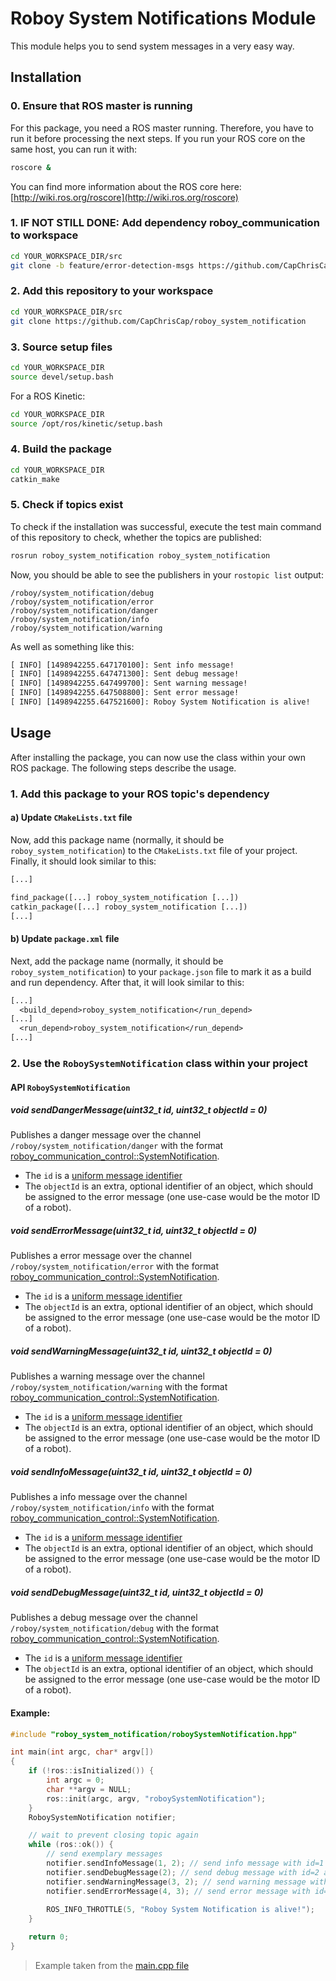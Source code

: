 # Roboy System Notifications Module

This module helps you to send system messages in a very easy way.

## Installation

### 0. Ensure that ROS master is running

For this package, you need a ROS master running. Therefore, you have to run it before processing the next steps. 
If you run your ROS core on the same host, you can run it with: 

```bash
roscore &
```

You can find more information about the ROS core here: [http://wiki.ros.org/roscore](http://wiki.ros.org/roscore)

### 1. IF NOT STILL DONE: Add dependency roboy_communication to workspace
```bash
cd YOUR_WORKSPACE_DIR/src
git clone -b feature/error-detection-msgs https://github.com/CapChrisCap/roboy_communication
```

### 2. Add this repository to your workspace
```bash
cd YOUR_WORKSPACE_DIR/src
git clone https://github.com/CapChrisCap/roboy_system_notification
```

### 3. Source setup files
```bash
cd YOUR_WORKSPACE_DIR
source devel/setup.bash
```

For a ROS Kinetic: 
```bash
cd YOUR_WORKSPACE_DIR
source /opt/ros/kinetic/setup.bash 
```

### 4. Build the package
```bash
cd YOUR_WORKSPACE_DIR
catkin_make
```

### 5. Check if topics exist
To check if the installation was successful, execute the test main command 
of this repository to check, whether the topics are published: 
```bash
rosrun roboy_system_notification roboy_system_notification
```

Now, you should be able to see the publishers in your `rostopic list` output: 
```
/roboy/system_notification/debug
/roboy/system_notification/error
/roboy/system_notification/danger
/roboy/system_notification/info
/roboy/system_notification/warning
```

As well as something like this: 
```txt
[ INFO] [1498942255.647170100]: Sent info message!
[ INFO] [1498942255.647471300]: Sent debug message!
[ INFO] [1498942255.647499700]: Sent warning message!
[ INFO] [1498942255.647508800]: Sent error message!
[ INFO] [1498942255.647521600]: Roboy System Notification is alive!
```

## Usage

After installing the package, you can now use the class within your own ROS package. The following steps 
describe the usage. 

### 1. Add this package to your ROS topic's dependency

#### a) Update `CMakeLists.txt` file

Now, add this package name (normally, it should be `roboy_system_notification`) to the 
`CMakeLists.txt` file of your project. Finally, it should look similar to this: 

```txt
[...]

find_package([...] roboy_system_notification [...])
catkin_package([...] roboy_system_notification [...])
[...]
```

#### b) Update `package.xml` file

Next, add the package name (normally, it should be `roboy_system_notification`) to your `package.json` file 
to mark it as a build and run dependency. After that, it will look similar to this: 

```txt
[...]
  <build_depend>roboy_system_notification</run_depend>
[...]
  <run_depend>roboy_system_notification</run_depend>
[...]
```

### 2. Use the `RoboySystemNotification` class within your project

#### API `RoboySystemNotification`

##### void sendDangerMessage(uint32_t id, uint32_t objectId = 0)

Publishes a danger message over the channel `/roboy/system_notification/danger` with the format [roboy_communication_control::SystemNotification](https://github.com/Roboy/roboy_communication/blob/master/roboy_communication_control/msg/SystemNotification.msg). 

 - The `id` is a [uniform message identifier](https://github.com/CapChrisCap/roboy_communication/blob/feature/error-detection-msgs/middleware/include/common_utilities/CommonDefinitions.h#L16)
 - The `objectId` is an extra, optional identifier of an object, which should be assigned to the error message (one use-case would be the motor ID of a robot).


##### void sendErrorMessage(uint32_t id, uint32_t objectId = 0)

Publishes a error message over the channel `/roboy/system_notification/error` with the format [roboy_communication_control::SystemNotification](https://github.com/Roboy/roboy_communication/blob/master/roboy_communication_control/msg/SystemNotification.msg). 

 - The `id` is a [uniform message identifier](https://github.com/CapChrisCap/roboy_communication/blob/feature/error-detection-msgs/middleware/include/common_utilities/CommonDefinitions.h#L16)
 - The `objectId` is an extra, optional identifier of an object, which should be assigned to the error message (one use-case would be the motor ID of a robot).

##### void sendWarningMessage(uint32_t id, uint32_t objectId = 0)

Publishes a warning message over the channel `/roboy/system_notification/warning` with the format [roboy_communication_control::SystemNotification](https://github.com/Roboy/roboy_communication/blob/master/roboy_communication_control/msg/SystemNotification.msg). 

 - The `id` is a [uniform message identifier](https://github.com/CapChrisCap/roboy_communication/blob/feature/error-detection-msgs/middleware/include/common_utilities/CommonDefinitions.h#L16)
 - The `objectId` is an extra, optional identifier of an object, which should be assigned to the error message (one use-case would be the motor ID of a robot).

##### void sendInfoMessage(uint32_t id, uint32_t objectId = 0)

Publishes a info message over the channel `/roboy/system_notification/info` with the format [roboy_communication_control::SystemNotification](https://github.com/Roboy/roboy_communication/blob/master/roboy_communication_control/msg/SystemNotification.msg). 

 - The `id` is a [uniform message identifier](https://github.com/CapChrisCap/roboy_communication/blob/feature/error-detection-msgs/middleware/include/common_utilities/CommonDefinitions.h#L16)
 - The `objectId` is an extra, optional identifier of an object, which should be assigned to the error message (one use-case would be the motor ID of a robot).

##### void sendDebugMessage(uint32_t id, uint32_t objectId = 0)

Publishes a debug message over the channel `/roboy/system_notification/debug` with the format [roboy_communication_control::SystemNotification](https://github.com/Roboy/roboy_communication/blob/master/roboy_communication_control/msg/SystemNotification.msg). 

 - The `id` is a [uniform message identifier](https://github.com/CapChrisCap/roboy_communication/blob/feature/error-detection-msgs/middleware/include/common_utilities/CommonDefinitions.h#L16)
 - The `objectId` is an extra, optional identifier of an object, which should be assigned to the error message (one use-case would be the motor ID of a robot).


#### Example: 

```cpp
#include "roboy_system_notification/roboySystemNotification.hpp"

int main(int argc, char* argv[])
{
    if (!ros::isInitialized()) {
        int argc = 0;
        char **argv = NULL;
        ros::init(argc, argv, "roboySystemNotification");
    }
    RoboySystemNotification notifier;

    // wait to prevent closing topic again
    while (ros::ok()) {
        // send exemplary messages
        notifier.sendInfoMessage(1, 2); // send info message with id=1 and objectId=2
        notifier.sendDebugMessage(2); // send debug message with id=2 and objectId=Default(0)
        notifier.sendWarningMessage(3, 2); // send warning message with id=3 and objectId=2
        notifier.sendErrorMessage(4, 3); // send error message with id=3 and objectId=3
        
        ROS_INFO_THROTTLE(5, "Roboy System Notification is alive!");
    }

    return 0;
}
```

> Example taken from the [main.cpp file](./src/main.cpp)

